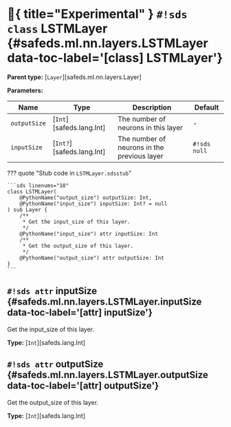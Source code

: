 # :test_tube:{ title="Experimental" } `#!sds class` LSTMLayer {#safeds.ml.nn.layers.LSTMLayer data-toc-label='[class] LSTMLayer'}

**Parent type:** [`Layer`][safeds.ml.nn.layers.Layer]

**Parameters:**

| Name | Type | Description | Default |
|------|------|-------------|---------|
| `outputSize` | [`Int`][safeds.lang.Int] | The number of neurons in this layer | - |
| `inputSize` | [`Int?`][safeds.lang.Int] | The number of neurons in the previous layer | `#!sds null` |

??? quote "Stub code in `LSTMLayer.sdsstub`"

    ```sds linenums="10"
    class LSTMLayer(
        @PythonName("output_size") outputSize: Int,
        @PythonName("input_size") inputSize: Int? = null
    ) sub Layer {
        /**
         * Get the input_size of this layer.
         */
        @PythonName("input_size") attr inputSize: Int
        /**
         * Get the output_size of this layer.
         */
        @PythonName("output_size") attr outputSize: Int
    }
    ```

## `#!sds attr` inputSize {#safeds.ml.nn.layers.LSTMLayer.inputSize data-toc-label='[attr] inputSize'}

Get the input_size of this layer.

**Type:** [`Int`][safeds.lang.Int]

## `#!sds attr` outputSize {#safeds.ml.nn.layers.LSTMLayer.outputSize data-toc-label='[attr] outputSize'}

Get the output_size of this layer.

**Type:** [`Int`][safeds.lang.Int]
